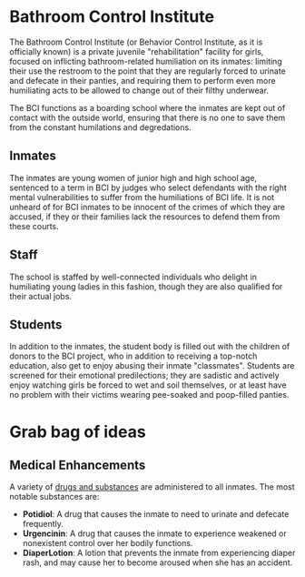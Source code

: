 <!-- TITLE: Bathroom Control Institute -->
<!-- SUBTITLE: A quick summary of Bathroom Control Institute -->

# Bathroom Control Institute
The Bathroom Control Institute (or Behavior Control Institute, as it is officially known) is a private juvenile "rehabilitation" facility for girls, focused on inflicting bathroom-related humiliation on its inmates: limiting their use the restroom to the point that they are regularly forced to urinate and defecate in their panties, and requiring them to perform even more humiliating acts to be allowed to change out of their filthy underwear.

The BCI functions as a boarding school where the inmates are kept out of contact with the outside world, ensuring that there is no one to save them from the constant humilations and degredations.

## Inmates
The inmates are young women of junior high and high school age, sentenced to a term in BCI by judges who select defendants with the right mental vulnerabilities to suffer from the humiliations of BCI life. It is not unheard of for BCI inmates to be innocent of the crimes of which they are accused, if they or their families lack the resources to defend them from these courts.
## Staff
The school is staffed by well-connected individuals who delight in humiliating young ladies in this fashion, though they are also qualified for their actual jobs. 
## Students
In addition to the inmates, the student body is filled out with the children of donors to the BCI project, who in addition to receiving a top-notch education, also get to enjoy abusing their inmate "classmates". Students are screened for their emotional predilections; they are sadistic and actively enjoy watching girls be forced to wet and soil themselves, or at least have no problem with their victims wearing pee-soaked and poop-filled panties.

# Grab bag of ideas
## Medical Enhancements
A variety of [drugs and substances](/bathroom-control-institute/medical/) are administered to all inmates. The most notable substances are:
* **Potidiol**: A drug that causes the inmate to need to urinate and defecate frequently.
* **Urgencinin**: A drug that causes the inmate to experience weakened or nonexistent control over her bodily functions.
* **DiaperLotion**: A lotion that prevents the inmate from experiencing diaper rash, and may cause her to become aroused when she has an accident. 
